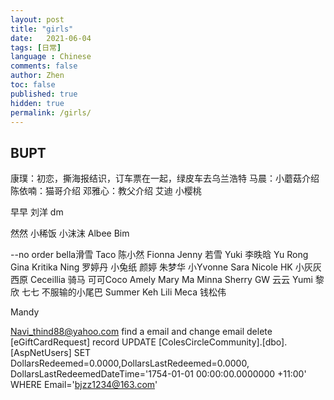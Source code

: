 ```yaml
---
layout: post
title: "girls"
date:   2021-06-04
tags: [日常]
language : Chinese
comments: false
author: Zhen
toc: false
published: true
hidden: true
permalink: /girls/
---
```

## BUPT
康璞：初恋，撕海报结识，订车票在一起，绿皮车去乌兰浩特
马晨：小蘑菇介绍
陈依喃：猫哥介绍
邓雅心：教父介绍
艾迪
小樱桃

早早
刘洋
dm

然然
小稀饭
小沫沫
Albee
Bim

--no order
bella滑雪
Taco
陈小然
Fionna
Jenny
若雪
Yuki
李昳晗
Yu Rong
Gina
Kritika
Ning
罗婷丹
小兔纸
颜婷
朱梦华
小Yvonne
Sara
Nicole HK
小灰灰
西原
Ceceillia 骑马
可可Coco
Amely
Mary Ma
Minna
Sherry
GW
云云
Yumi
黎欣
七七 不服输的小尾巴 
Summer Keh
Lili
Meca
钱松伟

Mandy


Navi_thind88@yahoo.com
find a email and change email
delete [eGiftCardRequest] record
  UPDATE [ColesCircleCommunity].[dbo].[AspNetUsers]
  SET DollarsRedeemed=0.0000,DollarsLastRedeemed=0.0000,
  DollarsLastRedeemedDateTime='1754-01-01 00:00:00.0000000 +11:00'
  WHERE Email='bjzz1234@163.com'
<!--stackedit_data:
eyJoaXN0b3J5IjpbMjE0MzU5OTcwMCwxNjI2NTUzNzk4LDI2Mz
c1ODA4MywxMjgzNjIyNjU1LDMyNjAxMjQ0NSwtNjAyMjE3OTYs
MTIyNjUzMzE3NCwtODM1OTY5NTk3LC03MjA0MDIxMDMsOTMwNz
QyMzUsMTY3MDI4Mzk5NCw0MTk4NDUzNCwtNTkyOTczNDg1LC0x
MDE1NTM5NTY2LC0xMDIwNTQ4MjM1XX0=
-->